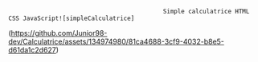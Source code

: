                                                Simple calculatrice HTML CSS JavaScript![simpleCalculatrice]

(https://github.com/Junior98-dev/Calculatrice/assets/134974980/81ca4688-3cf9-4032-b8e5-d61da1c2d627)
